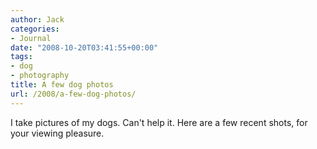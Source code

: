 ```yaml
---
author: Jack
categories:
- Journal
date: "2008-10-20T03:41:55+00:00"
tags:
- dog
- photography
title: A few dog photos
url: /2008/a-few-dog-photos/
---
```


I take pictures of my dogs. Can't help it. Here are a few recent shots, for your viewing pleasure.